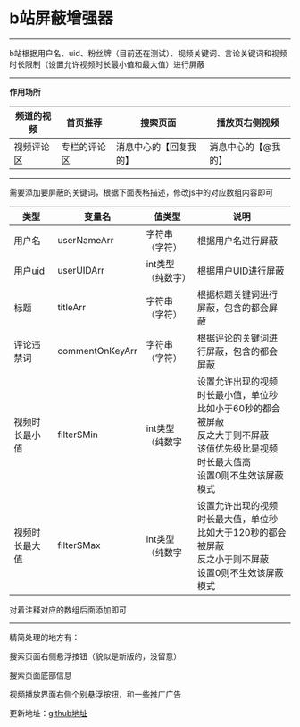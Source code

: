 # b站屏蔽增强器

<hr>
b站根据用户名、uid、粉丝牌（目前还在测试）、视频关键词、言论关键词和视频时长限制（设置允许视频时长最小值和最大值）进行屏蔽
<hr>

**作用场所**

|   频道的视频 |  首页推荐   |  搜索页面   | 播放页右侧视频 |
|-----|-----|-----|---------|
|  视频评论区   |  专栏的评论区   |  消息中心的【回复我的】   | 消息中心的【@我的】 |

<hr>
需要添加要屏蔽的关键词，根据下面表格描述，修改js中的对应数组内容即可

| 类型      | 变量名 | 值类型      | 说明                                                                                   |
|---------|-----|----------|--------------------------------------------------------------------------------------|
| 用户名     |  userNameArr | 字符串（字符）  | 根据用户名进行屏蔽                                                                            |
| 用户uid   |   userUIDArr | int类型（纯数字） | 根据用户UID进行屏蔽                                                                          |
| 标题      |  titleArr | 字符串（字符）  | 根据标题关键词进行屏蔽，包含的都会屏蔽                                                                  |
| 评论违禁词   |   commentOnKeyArr | 字符串（字符）  | 根据评论的关键词进行屏蔽，包含的都会屏蔽                                                                 |
| 视频时长最小值 | filterSMin|int类型（纯数字 | 设置允许出现的视频时长最小值，单位秒<br/>比如小于60秒的都会被屏蔽<br/>反之大于则不屏蔽<br/>该值优先级比是视频时长最大值高<br/>设置0则不生效该屏蔽模式 |
| 视频时长最大值 | filterSMax |int类型（纯数字 | 设置允许出现的视频时长最大值，单位秒<br/>比如大于120秒的都会被屏蔽<br/>反之小于则不屏蔽<br/>设置0则不生效该屏蔽模式|

对着注释对应的数组后面添加即可
<hr>
精简处理的地方有：

搜索页面右侧悬浮按钮（貌似是新版的，没留意）

搜索页面底部信息

视频播放界面右侧个别悬浮按钮，和一些推广广告

更新地址：[github地址](https://hgztask.github.io/BiBiBSPUserVideoMonkeyScript/b%E7%AB%99%E5%B1%8F%E8%94%BD%E6%8C%87%E5%AE%9A%E7%94%A8%E6%88%B7%E8%A7%86%E9%A2%91.js)
